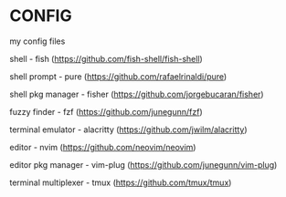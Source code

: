 CONFIG
=

my config files

shell - fish (https://github.com/fish-shell/fish-shell)

shell prompt - pure (https://github.com/rafaelrinaldi/pure)

shell pkg manager - fisher (https://github.com/jorgebucaran/fisher)

fuzzy finder - fzf (https://github.com/junegunn/fzf)

terminal emulator - alacritty (https://github.com/jwilm/alacritty)

editor - nvim (https://github.com/neovim/neovim)

editor pkg manager - vim-plug (https://github.com/junegunn/vim-plug)

terminal multiplexer - tmux (https://github.com/tmux/tmux)
